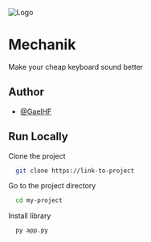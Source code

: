 
![Logo](https://github.com/GaelHF/Mechanik/blob/main/assets/icon.ico?raw=true)
# Mechanik

Make your cheap keyboard sound better


## Author

- [@GaelHF](https://www.github.com/GaelHF)


## Run Locally

Clone the project

```bash
  git clone https://link-to-project
```

Go to the project directory

```bash
  cd my-project
```

Install library

```bash
  py app.py
```
